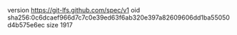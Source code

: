 version https://git-lfs.github.com/spec/v1
oid sha256:0c6dcaef966d7c7c0e39ed63f6ab320e397a82609606dd1ba55050d4b575e6ec
size 1917
